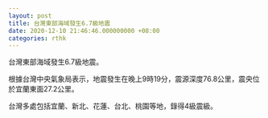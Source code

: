 ```yaml
---
layout: post
title: 台灣東部海域發生6.7級地震
date: 2020-12-10 21:46:46.000000000 +08:00
categories: rthk
---
```


台灣東部海域發生6.7級地震。

根據台灣中央氣象局表示，地震發生在晚上9時19分，震源深度76.8公里，震央位於宜蘭東面27.2公里。

台灣多處包括宜蘭、新北、花蓮、台北、桃園等地，錄得4級震級。
